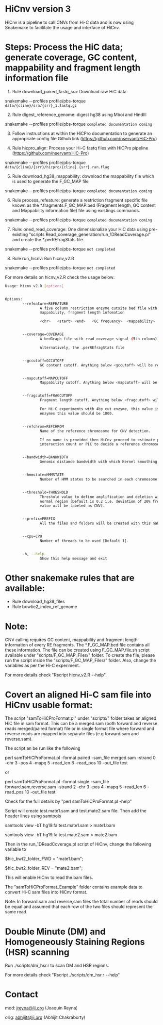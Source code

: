 # HiCnv version 3

HiCnv is a pipeline to call CNVs from Hi-C data and is now using Snakemake to facilitate the usage and interface of HiCnv.

# Steps: Process the HiC data; generate coverage, GC content, mappability and fragment length information file

1) Rule download_paired_fastq_sra: Download raw HiC data 

snakemake --profiles profile/pbs-torque `data/{cline}/sra/{srr}_1.fastq.gz`

2) Rule digest_reference_genome: digest hg38 using Mboi and HindIII

snakemake --profiles profile/pbs-torque `completed documentation coming`

3) Follow instructions at within the HiCPro documentation to generate an appropriate config file
Github link (https://github.com/nservant/HiC-Pro)

4) Rule hicpro_align: Process your Hi-C fastq files with HiCPro pipeline (https://github.com/nservant/HiC-Pro)

snakemake --profiles profile/pbs-torque `data/{cline}/{srr}/hicpro/{cline}.{srr}.ran.flag`

5) Rule download_hg38_mappability: download the mappability file which is used to generate the F_GC_MAP file

snakemake --profiles profile/pbs-torque `completed documentation coming`

6) Rule process_refeature: generate a restriction fragment specific file known as the *.fragments.F_GC_MAP.bed (Fragment length, GC content and Mappability information file) 
file using existings commands. 

snakemake --profiles profile/pbs-torque `completed documentation coming`

7) Rule: oned_read_coverage: One dimensionalize your HiC data using pre-existing "scripts Read_coverage_generation/run_1DReadCoverage.pl" and create the *.perREfragStats file.

snakemake --profiles profile/pbs-torque `not completed`

8) Rule run_hicnv: Run hicnv_v2.R

snakemake --profiles profile/pbs-torque `not completed`

For more details on hicnv_v2.R check the usage below:

```bash
Usage: hicnv_v2.R [options]


Options:
        --refeature=REFEATURE
                A five column restriction enzyme cutsite bed file with GC content,
                mappability, fragment length infomation

                <chr>   <start> <end>   <GC frequency>  <mappability>   <fragment length>


        --coverage=COVERAGE
                A bedGraph file with read coverage signal (5th column).

                Alternatively, the .perREfragStats file


        --gccutoff=GCCUTOFF
                GC content cutoff. Anything below <gccutoff> will be removed [Default is 0.2].


        --mapcutoff=MAPCUTOFF
                Mappability cutoff. Anything below <mapcutoff> will be removed [Default is 0.5].


        --fragcutoff=FRAGCUTOFF
                Fragment length cutoff. Anything below <fragcutoff> will be removed [Default is 150].

                For Hi-C experiments with 4bp cut enzyme, this value is 150, for 6bp
                enzymes this value should be 1000.


        --refchrom=REFCHROM
                Name of the reference chromosome for CNV detection.

                If no name is provided then HiCnv proceed to estimate proportion of
                interaction count or PIC to decide a reference chromosome.


        --bandwidth=BANDWIDTH
                Genomic distance bandwidth with which Kernel smoothing will be performed [Default 1Mb].


        --hmmstate=HMMSTATE
                Number of HMM states to be searched in each chromosome [Default 10].


        --threshold=THRESHOLD
                Threshold value to define amplification and deletion with respect to
                normal region [Default is 0.2 i.e. deviation of 20% from mean normal
                value will be labeled as CNV].


        --prefix=PREFIX
                All the files and folders will be created with this name.


        --cpu=CPU
                Number of threads to be used [Default 1].


        -h, --help
                Show this help message and exit
```

# Other snakemake rules that are available:
- Rule download_hg38_files
- Rule bowtie2_index_ref_genome

# Note:

CNV calling requires GC content, mappability and fragment length information of every RE
fragments. The *.F_GC_MAP.bed file contains all these information.  The file can be
created using F_GC_MAP.file.sh script available under "scripts/F_GC_MAP_Files/" folder.
To create the file, please run the script inside the "scripts/F_GC_MAP_Files/" folder.
Also, change the variables as per the Hi-C experiment.

For more details check "Rscript hicnv_v2.R --help".

# Covert an aligned Hi-C sam file into HiCnv usable format:

The script "samToHiCProFormat.pl" under "scripts/" folder takes an aligned HiC file in
sam format. This can be a merged.sam (both forward and reverse reads merged/paired
format) file or in single format file where forward and reverse reads are mapped into
separate files (e.g forward.sam and reverse.sam).

The script an be run like the following

perl samToHiCProFormat.pl -format paired -sam_file merged.sam -strand 0 -chr 3 -pos 4 -mapq 5 -read_len 6 -read_pos 10 -out_file test

or 

perl samToHiCProFormat.pl -format single -sam_file forward.sam,reverse.sam -strand 2 -chr 3 -pos 4 -mapq 5 -read_len 6 -read_pos 10 -out_file test

Check for the full details by "perl samToHiCProFormat.pl -help"

Script will create test.mate1.sam and test.mate2.sam file. Then add the header lines using samtools

samtools view -bT hg19.fa test.mate1.sam > mate1.bam

samtools view -bT hg19.fa test.mate2.sam > mate2.bam

Then in the run_1DReadCoverage.pl script of HiCnv, change the following variable to 

$hic_bwt2_folder_FWD = "mate1.bam";

$hic_bwt2_folder_REV = "mate2.bam";

This will enable HiCnv to read the bam files.

The "samToHiCProFormat_Example" folder contains example data to convert Hi-C sam files
into HiCnv format.

Note: In forward.sam and reverse,sam files the total number of reads should be equal
and assumed that each row of the two files should represent the same read.

# Double Minute (DM) and Homogeneously Staining Regions (HSR) scanning

Run ./scripts/dm_hsr.r to scan DM and HSR regions. 

For more details check "Rscript ./scripts/dm_hsr.r --help"

# Contact

mod: jreyna@lji.org (Joaquin Reyna)

orig: abhijit@lji.org (Abhijit Chakraborty)
